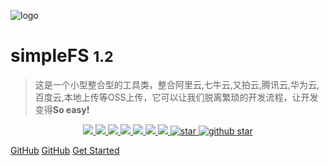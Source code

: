 <!-- _coverpage.md -->

![logo](_media/icon.svg)

# simpleFS <small>1.2</small>

> 这是一个小型整合型的工具类，整合阿里云,七牛云,又拍云,腾讯云,华为云,百度云,本地上传等OSS上传，它可以让我们脱离繁琐的开发流程，让开发变得**So easy!**

<p align="center">
	<a target="_blank" href="https://github.com/shengdingbox/simpleFS/releases/">
		<img src="https://img.shields.io/github/v/release/shengdingbox/simpleFS?style=flat-square" />
	</a>
	<a target="_blank" href="https://oss.sonatype.org/content/repositories/snapshots/com/zhouzifei/simpleFS/">
		<img src="https://img.shields.io/maven-metadata/v.svg?label=snapshots&metadataUrl=https://repo1.maven.org/maven2/com/zhouzifei/simpleFS/maven-metadata.xml&style=flat-square"/>
	</a>
	<a target="_blank" href="https://github.com/shengdingbox/mediaTool/blob/master/LICENSE">
		<img src="https://img.shields.io/apm/l/vim-mode.svg?color=yellow" />
	</a>
	<a target="_blank" href="https://www.oracle.com/technetwork/java/javase/downloads/index.html">
		<img src="https://img.shields.io/badge/JDK-1.8+-green.svg" />
	</a>
	<a target="_blank" href="https://docs.zhouzifei.com" title="参考文档">
		<img src="https://img.shields.io/badge/Docs-latest-blueviolet.svg" />
	</a>
	<a href="https://codecov.io/gh/shengdingbox/simpleFS">
      <img src="https://codecov.io/gh/shengdingbox/simpleFS/branch/master/graph/badge.svg?token=FRL4DCBK5K"/>
    </a>
    <a href="https://app.travis-ci.com/github/shengdingbox/simpleFS">
      <img src="https://app.travis-ci.com/shengdingbox/simpleFS.svg?branch=master"/>
    </a>
	<a href='https://gitee.com/zifeiZhou/simpleFS/stargazers'>
	<img src='https://gitee.com/zifeiZhou/simpleFS/badge/star.svg?theme=dark' alt='star'/>
	</a>
	<a target="_blank" href='https://github.com/shengdingbox/simpleFS/'>
		<img src="https://img.shields.io/github/stars/shengdingbox/simpleFS.svg?style=social" alt="github star"/>
	</a>
</p>

[GitHub](https://github.com/docsifyjs/docsify/)
[GitHub](https://github.com/docsifyjs/docsify/)
[Get Started](README.md)